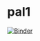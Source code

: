 # pal1
[![Binder](https://mybinder.org/badge_logo.svg)](https://mybinder.org/v2/gh/audama1/code22.git/main)
